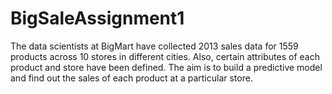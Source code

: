 # BigSaleAssignment1
The data scientists at BigMart have collected 2013 sales data for 1559 products across 10  stores in different cities. Also, certain attributes of each product and store have been defined.  The aim is to build a predictive model and find out the sales of each product at a particular  store.
